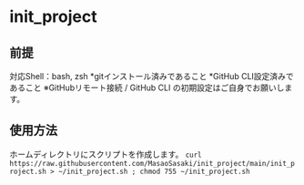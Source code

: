# init_project

## 前提
対応Shell：bash, zsh
*gitインストール済みであること
*GitHub CLI設定済みであること
※GitHubリモート接続 / GitHub CLI の初期設定はご自身でお願いします。

## 使用方法
ホームディレクトリにスクリプトを作成します。
```curl https://raw.githubusercontent.com/MasaoSasaki/init_project/main/init_project.sh > ~/init_project.sh ; chmod 755 ~/init_project.sh```
